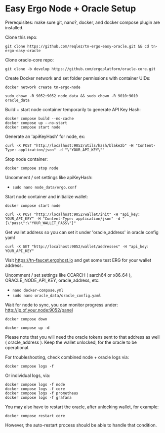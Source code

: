 # Easy Ergo Node + Oracle Setup

Prerequisites: make sure git, nano?, docker, and docker compose plugin are installed.

Clone this repo:

```console
git clone https://github.com/reqlez/tn-ergo-easy-oracle.git && cd tn-ergo-easy-oracle
```

Clone oracle-core repo:

```console
git clone -b develop https://github.com/ergoplatform/oracle-core.git
```

Create Docker network and set folder permissions with container UIDs:

```console
docker network create tn-ergo-node
```

```console
sudo chown -R 9052:9052 node_data && sudo chown -R 9010:9010 oracle_data
```

Build + start node container temporarily to generate API Key Hash:

```console
docker compose build --no-cache
docker compose up --no-start
docker compose start node
```

Generate an 'apiKeyHash' for node, ex:

```console
curl -X POST "http://localhost:9052/utils/hash/blake2b" -H "Content-Type: application/json" -d "\"YOUR_API_KEY\""
```

Stop node container:

```console
docker compose stop node
```

Uncomment / set settings like apiKeyHash:

- `sudo nano node_data/ergo.conf`

Start node container and initialize wallet:

```console
docker compose start node
```

```console
curl -X POST "http://localhost:9052/wallet/init" -H "api_key: YOUR_API_KEY" -H "Content-Type: application/json" -d "{\"pass\":\"YOUR_WALLET_PASS\"}"
```

Get wallet address so you can set it under 'oracle_address' in oracle config yaml

```console
curl -X GET "http://localhost:9052/wallet/addresses" -H "api_key: YOUR_API_KEY"
```

Visit https://tn-faucet.ergohost.io and get some test ERG for your wallet address.

Uncomment / set settings like CCARCH ( aarch64 or x86_64 ), ORACLE_NODE_API_KEY, oracle_address, etc:

- `nano docker-compose.yml`
- `sudo nano oracle_data/oracle_config.yaml`

Wait for node to sync, you can monitor progress under: http://ip.of.your.node:9052/panel

```console
docker compose down
```
```console
docker compose up -d
```

Please note that you will need the oracle tokens sent to that address as well ( oracle_address ).
Keep the wallet unlocked, for the oracle to be operational.

For troubleshooting, check combined node + oracle logs via:

```console
docker compose logs -f
```

Or individual logs, via:

```console
docker compose logs -f node
docker compose logs -f core
docker compose logs -f prometheus
docker compose logs -f grafana
```

You may also have to restart the oracle, after unlocking wallet, for example:

```console
docker compose restart core
```
However, the auto-restart process should be able to handle that condition.
